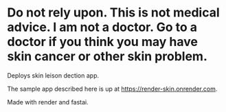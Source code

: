 # Do not rely upon. This is not medical advice. I am not a doctor. Go to a doctor if you think you may have skin cancer or other skin problem.

Deploys skin leison dection app. 

The sample app described here is up at https://render-skin.onrender.com. 

Made with render and fastai.
